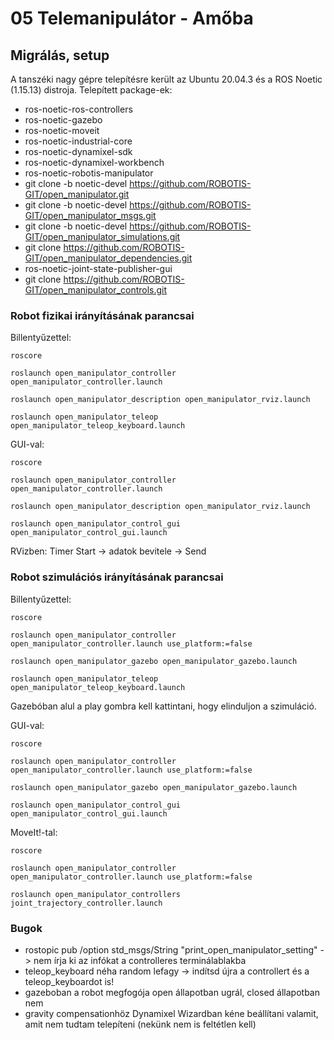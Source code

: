 # 05 Telemanipulátor - Amőba

## Migrálás, setup

A tanszéki nagy gépre telepítésre került az Ubuntu 20.04.3 és a ROS Noetic (1.15.13) distroja.
Telepített package-ek:
- ros-noetic-ros-controllers 
- ros-noetic-gazebo 
- ros-noetic-moveit 
- ros-noetic-industrial-core
- ros-noetic-dynamixel-sdk 
- ros-noetic-dynamixel-workbench
- ros-noetic-robotis-manipulator
- git clone -b noetic-devel https://github.com/ROBOTIS-GIT/open_manipulator.git
- git clone -b noetic-devel https://github.com/ROBOTIS-GIT/open_manipulator_msgs.git
- git clone -b noetic-devel https://github.com/ROBOTIS-GIT/open_manipulator_simulations.git
- git clone https://github.com/ROBOTIS-GIT/open_manipulator_dependencies.git
- ros-noetic-joint-state-publisher-gui
- git clone https://github.com/ROBOTIS-GIT/open_manipulator_controls.git

### Robot fizikai irányításának parancsai

Billentyűzettel:
```
roscore
```
```
roslaunch open_manipulator_controller open_manipulator_controller.launch
```
```
roslaunch open_manipulator_description open_manipulator_rviz.launch
```
```
roslaunch open_manipulator_teleop open_manipulator_teleop_keyboard.launch
```
GUI-val:
```
roscore
```
```
roslaunch open_manipulator_controller open_manipulator_controller.launch
```
```
roslaunch open_manipulator_description open_manipulator_rviz.launch
```
```
roslaunch open_manipulator_control_gui open_manipulator_control_gui.launch
```
RVizben: Timer Start -> adatok bevitele -> Send
### Robot szimulációs irányításának parancsai

Billentyűzettel:
```
roscore
```
```
roslaunch open_manipulator_controller open_manipulator_controller.launch use_platform:=false
```
```
roslaunch open_manipulator_gazebo open_manipulator_gazebo.launch 
```
```
roslaunch open_manipulator_teleop open_manipulator_teleop_keyboard.launch
```
Gazebóban alul a play gombra kell kattintani, hogy elinduljon a szimuláció.

GUI-val:
```
roscore
```
```
roslaunch open_manipulator_controller open_manipulator_controller.launch use_platform:=false
```
```
roslaunch open_manipulator_gazebo open_manipulator_gazebo.launch
```
```
roslaunch open_manipulator_control_gui open_manipulator_control_gui.launch
```
MoveIt!-tal:
```
roscore
```
```
roslaunch open_manipulator_controller open_manipulator_controller.launch use_platform:=false
```
```
roslaunch open_manipulator_controllers joint_trajectory_controller.launch 
```
### Bugok
- rostopic pub /option std_msgs/String "print_open_manipulator_setting" -> nem írja ki az infókat a controlleres terminálablakba
- teleop_keyboard néha random lefagy -> indítsd újra a controllert és a teleop_keyboardot is!
- gazeboban a robot megfogója open állapotban ugrál, closed állapotban nem
- gravity compensationhöz Dynamixel Wizardban kéne beállítani valamit, amit nem tudtam telepíteni (nekünk nem is feltétlen kell)

